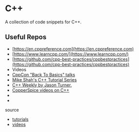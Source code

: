 # C++

A collection of code snippets for C++.

## Useful Repos


 - [https://en.cppreference.com](https://en.cppreference.com)
 - [https://www.learncpp.com/](https://www.learncpp.com/)
 - [https://github.com/cpp-best-practices/cppbestpractices](https://github.com/cpp-best-practices/cppbestpractices)
 - Videos
 - [CppCon "Back To Basics" talks](https://www.youtube.com/user/CppCon/search)
 - [Mike Shah's C++ Tutorial Series ](https://www.youtube.com/watch?v=LGOgNqkRMs0&list=PLvv0ScY6vfd8j-tlhYVPYgiIyXduu6m-L)
 - [C++ Weekly by Jason Turner.](https://www.youtube.com/c/lefticus1/videos)
 - [CopperSpice videos on C++](https://www.youtube.com/playlist?list=PL9GxRn_rQx8Pwe4bMecruWbIEICAsZtgT)
 - []()
 - []()

  source
  - [tutorials](https://www.reddit.com/r/cpp_questions/comments/168t94e/best_approach_to_learn_c_after_harvard_cs50/)
  - [videos](https://www.reddit.com/user/IyeOnline/comments/157f10z/c_youtube_video_tutorials/)